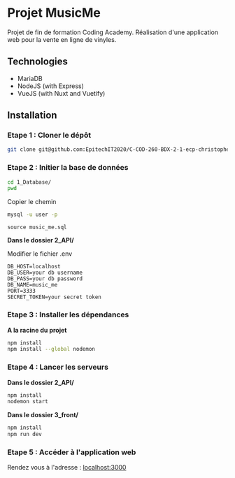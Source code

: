 # Projet MusicMe

Projet de fin de formation Coding Academy. Réalisation d'une application web pour la vente en ligne de vinyles.

## Technologies

* MariaDB
* NodeJS (with Express)
* VueJS (with Nuxt and Vuetify)

## **Installation**


### Etape 1 : Cloner le dépôt

```bash
git clone git@github.com:EpitechIT2020/C-COD-260-BDX-2-1-ecp-christopher.efoua.git
```

### Etape 2 : Initier la base de données

```bash
cd 1_Database/
pwd 
```
Copier le chemin

```bash
mysql -u user -p 
```

```mysql
source music_me.sql
```

__Dans le dossier 2_API/__

Modifier le fichier .env

```
DB_HOST=localhost
DB_USER=your db username
DB_PASS=your db password
DB_NAME=music_me
PORT=3333
SECRET_TOKEN=your secret token
```


### Etape 3 : Installer les dépendances

__A la racine du projet__

```bash
npm install
npm install --global nodemon
```

### Etape 4 : Lancer les serveurs

__Dans le dossier 2_API/__


```bash
npm install
nodemon start
```

__Dans le dossier 3_front/__

```bash
npm install
npm run dev
```

### Etape 5 : Accéder à l'application web

Rendez vous à l'adresse : [localhost:3000](http://localhost:3000)

